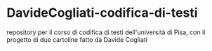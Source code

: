 # DavideCogliati-codifica-di-testi
repository per il corso di codifica di testi dell'università di Pisa, con il progetto di due cartoline fatto da Davide Cogliati
